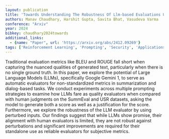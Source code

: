 ```yaml
---
layout: publication
title: 'Towards Understanding The Robustness Of Llm-based Evaluations Under Perturbations'
authors: Manav Chaudhary, Harshit Gupta, Savita Bhat, Vasudeva Varma
conference: "Arxiv"
year: 2024
bibkey: chaudhary2024towards
additional_links:
  - {name: "Paper", url: 'https://arxiv.org/abs/2412.09269'}
tags: ['Reinforcement Learning', 'Prompting', 'Security', 'Applications']
---
```

Traditional evaluation metrics like BLEU and ROUGE fall short when capturing
the nuanced qualities of generated text, particularly when there is no single
ground truth. In this paper, we explore the potential of Large Language Models
(LLMs), specifically Google Gemini 1, to serve as automatic evaluators for
non-standardized metrics in summarization and dialog-based tasks. We conduct
experiments across multiple prompting strategies to examine how LLMs fare as
quality evaluators when compared with human judgments on the SummEval and USR
datasets, asking the model to generate both a score as well as a justification
for the score. Furthermore, we explore the robustness of the LLM evaluator by
using perturbed inputs. Our findings suggest that while LLMs show promise,
their alignment with human evaluators is limited, they are not robust against
perturbations and significant improvements are required for their standalone
use as reliable evaluators for subjective metrics.

